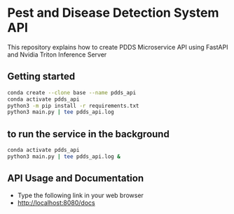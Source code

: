# Pest and Disease Detection System API

This repository explains how to create PDDS Microservice API
using FastAPI and Nvidia Triton Inference Server

## Getting started

```bash
conda create --clone base --name pdds_api
conda activate pdds_api
python3 -m pip install -r requirements.txt
python3 main.py | tee pdds_api.log
```

## to run the service in the background

```bash
conda activate pdds_api
python3 main.py | tee pdds_api.log &
```

## API Usage and Documentation
- Type the following link in your web browser
- [http://localhost:8080/docs](http://localhost:8080/docs)
